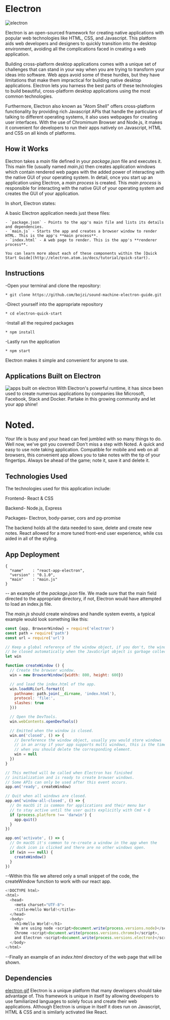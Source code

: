 # Electron
![electron](https://electron.atom.io/images/opengraph.png)

Electron is an open-sourced framework for creating native applications with popular web technologies like HTML, CSS, and Javascript.  This platform aids web developers and designers to quickly transition into the desktop environment, avoiding all the complications faced in creating a web application.

Building cross-platform desktop applications comes with a unique set of challenges that can stand in your way when you are trying to transform your ideas into software. Web apps avoid some of these hurdles, but they have limitations that make them impractical for building native desktop applications. Electron lets you harness the best parts of these technologies to build beautiful, cross-platform desktop applications using the most common technologies. 

Furthermore, Electron also known as "Atom Shell" offers cross-platform functionality by providing rich Javascript APIs that handle the particulars of talking to different operating systems, it also uses webpages for creating user interfaces. With the use of Chromimum Browser and Node.js, it makes it convenient for developers to run their apps natively on Javascript, HTML and CSS on all kinds of platforms. 

## How it Works

Electron takes a *main* file defined in your *package.json* file and executes it. This main file (usually named *main.js*) then creates application windows which contain rendered web pages with the added power of interacting with the native GUI of your operating system. In detail, once you start up an application using Electron, a *main process* is created. This *main process* is responsible for interacting with the native GUI of your operating system and creates the GUI of your application. 

In short, Electron states:

A basic Electron application needs just these files:

	- `package.json` - Points to the app's main file and lists its details and dependencies.
	- `main.js` - Starts the app and creates a browser window to render HTML. This is the app's **main process**.
	- `index.html` - A web page to render. This is the app's **renderer process**.

	You can learn more about each of these components within the [Quick Start Guide](http://electron.atom.io/docs/tutorial/quick-start).

## Instructions

-Open your terminal and clone the repository:

	* git clone https://github.com/bojzi/sound-machine-electron-guide.git

-Direct yourself into the appropriate repository

	* cd electron-quick-start

-Install all the required packages

	* npm install

-Lastly run the application

	* npm start

Electron makes it simple and convenient for anyone to use. 

## Applications Built on Electron 
![apps built on electron](http://www.clariontech.com/sites/default/files/inline-images/Electron%20blog%20inner%20image_0.png)
With Electron's powerful runtime, it has since been used to create numerous applications by companies like Microsoft, Facebook, Stack and Docker. Partake in this growing community and let your app shine!

# Noted.
Your life is busy and your head can feel jumbled with so many things to do. Well now, we've got you covered! Don't miss a step with Noted. A quick and easy to use note taking application. Compatible for mobile and web on all browsers, this convenient app allows you to take notes with the tip of your fingertips. Always be ahead of the game; note it, save it and delete it. 

## Technologies Used
The technologies used for this application include:

Frontend- React & CSS

Backend- Node.js, Express

Packages- Electron, body-parser, cors and pg-promise

The backend holds all the data needed to save, delete and create new notes. React allowed for a more tuned front-end user experience, while css aided in all of the styling. 

## App Deployment
```
{
  "name"    : "react-app-electron",
  "version" : "0.1.0",
  "main"    : "main.js"
}
```
-- an example of the *package.json* file.
We made sure that the main field directed to the appropriate directory, if not, Electron would have attempted to load an index.js file.


The *main.js* should create windows and handle system events, a typical example would look something like this:
```javascript
const {app, BrowserWindow} = require('electron')
const path = require('path')
const url = require('url')

// Keep a global reference of the window object, if you don't, the window will
// be closed automatically when the JavaScript object is garbage collected.
let win

function createWindow () {
  // Create the browser window.
  win = new BrowserWindow({width: 800, height: 600})

  // and load the index.html of the app.
  win.loadURL(url.format({
    pathname: path.join(__dirname, 'index.html'),
    protocol: 'file:',
    slashes: true
  }))

  // Open the DevTools.
  win.webContents.openDevTools()

  // Emitted when the window is closed.
  win.on('closed', () => {
    // Dereference the window object, usually you would store windows
    // in an array if your app supports multi windows, this is the time
    // when you should delete the corresponding element.
    win = null
  })
}

// This method will be called when Electron has finished
// initialization and is ready to create browser windows.
// Some APIs can only be used after this event occurs.
app.on('ready', createWindow)

// Quit when all windows are closed.
app.on('window-all-closed', () => {
  // On macOS it is common for applications and their menu bar
  // to stay active until the user quits explicitly with Cmd + Q
  if (process.platform !== 'darwin') {
    app.quit()
  }
})

app.on('activate', () => {
  // On macOS it's common to re-create a window in the app when the
  // dock icon is clicked and there are no other windows open.
  if (win === null) {
    createWindow()
  }
})
```
--Within this file we altered only a small snippet of the code, the createWindow function to work with our react app.


```javascript
<!DOCTYPE html>
<html>
  <head>
    <meta charset="UTF-8">
    <title>Hello World!</title>
  </head>
  <body>
    <h1>Hello World!</h1>
    We are using node <script>document.write(process.versions.node)</script>,
    Chrome <script>document.write(process.versions.chrome)</script>,
    and Electron <script>document.write(process.versions.electron)</script>.
  </body>
</html>
```
--Finally an example of an *index.html* directory of the web page that will be shown.


## Dependencies
[electron gif](http://img55.laughinggif.com/pic/HTTP2Jlc3RhbmltYXRpb25zLmNvbS9TY2llbmNlL0NoZW1pc3RyeS9hdG9tLWVsZWN0cm9uLXByb3Rvbi1vcmJpdC1zdHJ1Y3R1cmUtYW5pbWF0ZWQtZ2lmLTMuZ2lm.gif)
Electron is a unique platform that many developers should take advantage of. This framework is unique in itself by allowing developers to use familiarized languages to solely focus and create their web applications. Although Electron is unique in itself it does run on Javascript, HTML & CSS and is similarly activated like React. 